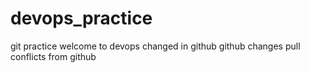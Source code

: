# devops_practice
git practice
welcome to devops
changed in github
github changes
pull conflicts from github
